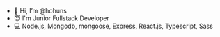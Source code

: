 - 👋 Hi, I’m @hohuns
- 😇 I'm Junior Fullstack Developer 
- 💻 Node.js, Mongodb, mongoose, Express, React.js, Typescript, Sass 


<!---
hohuns/hohuns is a ✨ special ✨ repository because its `README.md` (this file) appears on your GitHub profile.
You can click the Preview link to take a look at your changes.
--->
